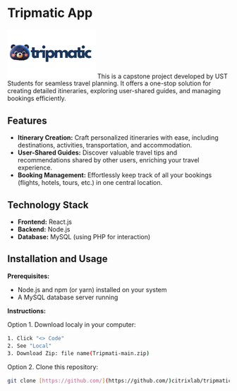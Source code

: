# Tripmatic App

<img src="frontend/src/pages/assets/logo.png" alt="Tripmatic Logo" width="200px">
This is a capstone project developed by UST Students for seamless travel planning.
It offers a one-stop solution for creating detailed itineraries, exploring user-shared guides, and managing bookings efficiently.

## Features

* **Itinerary Creation:** Craft personalized itineraries with ease, including destinations, activities, transportation, and accommodation.
* **User-Shared Guides:** Discover valuable travel tips and recommendations shared by other users, enriching your travel experience.
* **Booking Management:** Effortlessly keep track of all your bookings (flights, hotels, tours, etc.) in one central location.

## Technology Stack

* **Frontend:** React.js
* **Backend:** Node.js
* **Database:** MySQL (using PHP for interaction)

## Installation and Usage

**Prerequisites:**

* Node.js and npm (or yarn) installed on your system
* A MySQL database server running

**Instructions:**

Option 1. Download localy in your computer:

   ```bash
   1. Click "<> Code" 
   2. See "Local"
   3. Download Zip: file name(Tripmati-main.zip)
   ```

Option 2. Clone this repository:

   ```bash
   git clone [https://github.com/](https://github.com/)citrixlab/tripmatic.git
   ```

